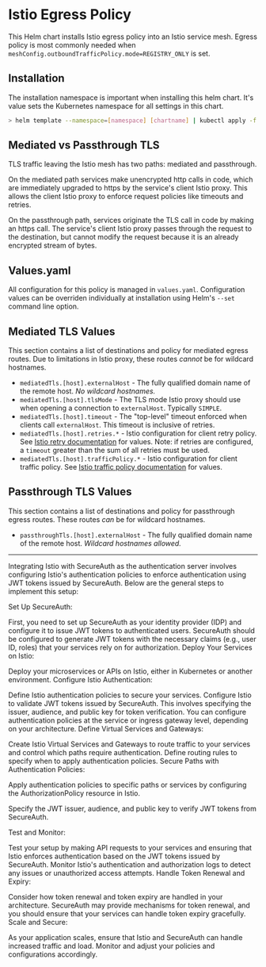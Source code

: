 # Istio Egress Policy

This Helm chart installs Istio egress policy into an Istio
service mesh. Egress policy is most commonly needed when
`meshConfig.outboundTrafficPolicy.mode=REGISTRY_ONLY` is set.

## Installation

The installation namespace is important when installing this helm chart. It's
value sets the Kubernetes namespace for all settings in this chart.

```sh
> helm template --namespace=[namespace] [chartname] | kubectl apply -f -
```

## Mediated vs Passthrough TLS

TLS traffic leaving the Istio mesh has two paths: mediated and passthrough.

On the mediated path services make unencrypted http calls in code, which are
immediately upgraded to https by the service's client Istio proxy. This allows
the client Istio proxy to enforce request policies like timeouts and retries.

On the passthrough path, services originate the TLS call in code by making an
https call. The service's client Istio proxy passes through the request to the
destination, but cannot modify the request because it is an already encrypted
stream of bytes.

## Values.yaml

All configuration for this policy is managed in `values.yaml`. Configuration
values can be overriden individually at installation using Helm's `--set` command
line option.

## Mediated TLS Values

This section contains a list of destinations and policy for mediated egress routes.
Due to limitations in Istio proxy, these routes _cannot_ be for wildcard hostnames.

* `mediatedTls.[host].externalHost` - The fully qualified domain name of the remote
  host. _No wildcard hostnames._
* `mediatedTls.[host].tlsMode` - The TLS mode Istio proxy should use when opening
  a connection to `externalHost`. Typically `SIMPLE`.
* `mediatedTls.[host].timeout` - The "top-level" timeout enforced when clients call
  `externalHost`. This timeout is inclusive of retries.
* `mediatedTls.[host].retries.*` - Istio configuration for client retry policy. See
  [Istio retry documentation](https://istio.io/latest/docs/reference/config/networking/virtual-service/#HTTPRetry) for values. Note: if retries are configured,
  a `timeout` greater than the sum of all retries must be used.
* `mediatedTls.[host].trafficPolicy.*` - Istio configuration for client traffic
  policy. See [Istio traffic policy documentation](https://istio.io/latest/docs/reference/config/networking/destination-rule/#TrafficPolicy-PortTrafficPolicy) for values.

## Passthrough TLS Values

This section contains a list of destinations and policy for passthrough egress routes.
These routes _can_ be for wildcard hostnames.

* `passthroughTls.[host].externalHost` - The fully qualified domain name of the remote
  host. _Wildcard hostnames allowed._


------

Integrating Istio with SecureAuth as the authentication server involves configuring Istio's authentication policies to enforce authentication using JWT tokens issued by SecureAuth. Below are the general steps to implement this setup:

Set Up SecureAuth:

First, you need to set up SecureAuth as your identity provider (IDP) and configure it to issue JWT tokens to authenticated users.
SecureAuth should be configured to generate JWT tokens with the necessary claims (e.g., user ID, roles) that your services rely on for authorization.
Deploy Your Services on Istio:

Deploy your microservices or APIs on Istio, either in Kubernetes or another environment.
Configure Istio Authentication:

Define Istio authentication policies to secure your services.
Configure Istio to validate JWT tokens issued by SecureAuth. This involves specifying the issuer, audience, and public key for token verification.
You can configure authentication policies at the service or ingress gateway level, depending on your architecture.
Define Virtual Services and Gateways:

Create Istio Virtual Services and Gateways to route traffic to your services and control which paths require authentication.
Define routing rules to specify when to apply authentication policies.
Secure Paths with Authentication Policies:

Apply authentication policies to specific paths or services by configuring the AuthorizationPolicy resource in Istio.

Specify the JWT issuer, audience, and public key to verify JWT tokens from SecureAuth.


Test and Monitor:

Test your setup by making API requests to your services and ensuring that Istio enforces authentication based on the JWT tokens issued by SecureAuth.
Monitor Istio's authentication and authorization logs to detect any issues or unauthorized access attempts.
Handle Token Renewal and Expiry:

Consider how token renewal and token expiry are handled in your architecture. SecureAuth may provide mechanisms for token renewal, and you should ensure that your services can handle token expiry gracefully.
Scale and Secure:

As your application scales, ensure that Istio and SecureAuth can handle increased traffic and load. Monitor and adjust your policies and configurations accordingly.